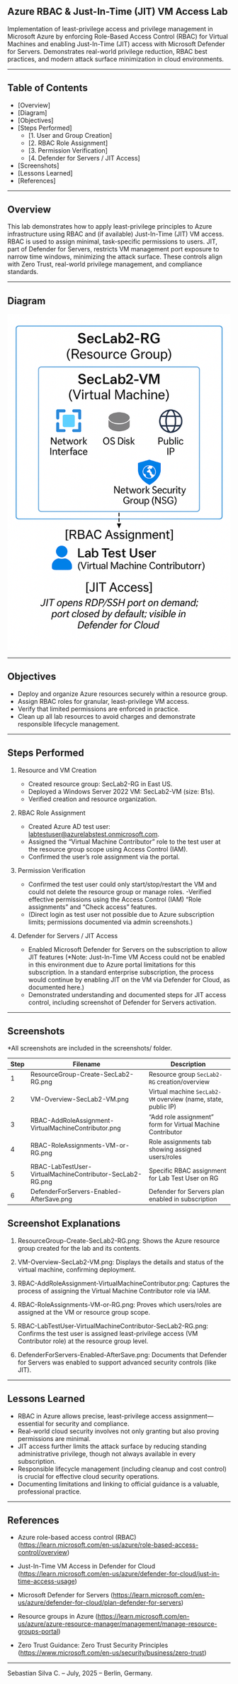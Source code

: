 ## Azure RBAC & Just-In-Time (JIT) VM Access Lab

Implementation of least-privilege access and privilege management in Microsoft Azure by enforcing Role-Based Access Control (RBAC) for Virtual Machines and enabling Just-In-Time (JIT) access with Microsoft Defender for Servers. Demonstrates real-world privilege reduction, RBAC best practices, and modern attack surface minimization in cloud environments.

---

## Table of Contents

- [Overview]
- [Diagram]
- [Objectives]
- [Steps Performed]
  - [1. User and Group Creation]
  - [2. RBAC Role Assignment]
  - [3. Permission Verification]
  - [4. Defender for Servers / JIT Access]
- [Screenshots]
- [Lessons Learned]
- [References]

---

## Overview

This lab demonstrates how to apply least-privilege principles to Azure infrastructure using RBAC and (if available) Just-In-Time (JIT) VM access. RBAC is used to assign minimal, task-specific permissions to users. JIT, part of Defender for Servers, restricts VM management port exposure to narrow time windows, minimizing the attack surface. These controls align with Zero Trust, real-world privilege management, and compliance standards.

---

## Diagram

![Architecture Diagram](diagram.png)

---

## Objectives

- Deploy and organize Azure resources securely within a resource group.
- Assign RBAC roles for granular, least-privilege VM access.
- Verify that limited permissions are enforced in practice.
- Clean up all lab resources to avoid charges and demonstrate responsible lifecycle management.

---

## Steps Performed

1. Resource and VM Creation
   - Created resource group: SecLab2-RG in East US.
   - Deployed a Windows Server 2022 VM: SecLab2-VM (size: B1s).
   - Verified creation and resource organization.

2. RBAC Role Assignment
   - Created Azure AD test user: labtestuser@azurelabstest.onmicrosoft.com.
   - Assigned the “Virtual Machine Contributor” role to the test user at the resource group scope using Access Control (IAM).
   - Confirmed the user’s role assignment via the portal.

3. Permission Verification
   - Confirmed the test user could only start/stop/restart the VM and could not delete the resource group or manage roles.
   -Verified effective permissions using the Access Control (IAM) “Role assignments” and “Check access” features.
   - (Direct login as test user not possible due to Azure subscription limits; permissions documented via admin screenshots.)

4. Defender for Servers / JIT Access
   - Enabled Microsoft Defender for Servers on the subscription to allow JIT features (*Note: Just-In-Time VM Access could not be enabled in this environment due to Azure portal limitations for this subscription. In a standard enterprise subscription, the process would continue by enabling JIT on the VM via Defender for Cloud, as documented here.)
   - Demonstrated understanding and documented steps for JIT access control, including screenshot of Defender for Servers activation.

---

## Screenshots

*All screenshots are included in the screenshots/ folder.

| Step | Filename                                                  | Description                                                    |
| ---- | --------------------------------------------------------- | -------------------------------------------------------------- |
| 1    | ResourceGroup-Create-SecLab2-RG.png                       | Resource group `SecLab2-RG` creation/overview                  |
| 2    | VM-Overview-SecLab2-VM.png                                | Virtual machine `SecLab2-VM` overview (name, state, public IP) |
| 3    | RBAC-AddRoleAssignment-VirtualMachineContributor.png      | “Add role assignment” form for Virtual Machine Contributor     |
| 4    | RBAC-RoleAssignments-VM-or-RG.png                         | Role assignments tab showing assigned users/roles              |
| 5    | RBAC-LabTestUser-VirtualMachineContributor-SecLab2-RG.png | Specific RBAC assignment for Lab Test User on RG               |
| 6    | DefenderForServers-Enabled-AfterSave.png                  | Defender for Servers plan enabled in subscription              |

## Screenshot Explanations

1. ResourceGroup-Create-SecLab2-RG.png: Shows the Azure resource group created for the lab and its contents.

2. VM-Overview-SecLab2-VM.png: Displays the details and status of the virtual machine, confirming deployment.

3. RBAC-AddRoleAssignment-VirtualMachineContributor.png: Captures the process of assigning the Virtual Machine Contributor role via IAM.

4. RBAC-RoleAssignments-VM-or-RG.png: Proves which users/roles are assigned at the VM or resource group scope.

5. RBAC-LabTestUser-VirtualMachineContributor-SecLab2-RG.png: Confirms the test user is assigned least-privilege access (VM Contributor role) at the resource group level.

6. DefenderForServers-Enabled-AfterSave.png: Documents that Defender for Servers was enabled to support advanced security controls (like JIT).

---

## Lessons Learned

- RBAC in Azure allows precise, least-privilege access assignment—essential for security and compliance.
- Real-world cloud security involves not only granting but also proving permissions are minimal.
- JIT access further limits the attack surface by reducing standing administrative privilege, though not always available in every subscription.
- Responsible lifecycle management (including cleanup and cost control) is crucial for effective cloud security operations.
- Documenting limitations and linking to official guidance is a valuable, professional practice.

---

## References

- Azure role-based access control (RBAC)
(https://learn.microsoft.com/en-us/azure/role-based-access-control/overview)

- Just-In-Time VM Access in Defender for Cloud
(https://learn.microsoft.com/en-us/azure/defender-for-cloud/just-in-time-access-usage)

- Microsoft Defender for Servers
(https://learn.microsoft.com/en-us/azure/defender-for-cloud/plan-defender-for-servers)

- Resource groups in Azure
(https://learn.microsoft.com/en-us/azure/azure-resource-manager/management/manage-resource-groups-portal)

- Zero Trust Guidance: Zero Trust Security Principles
(https://www.microsoft.com/en-us/security/business/zero-trust)

---

Sebastian Silva C. – July, 2025 – Berlin, Germany.
